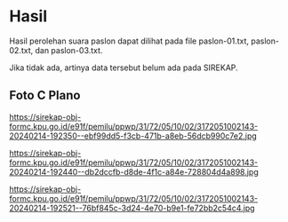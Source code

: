 # Hasil

Hasil perolehan suara paslon dapat dilihat pada file paslon-01.txt, paslon-02.txt, dan paslon-03.txt.

Jika tidak ada, artinya data tersebut belum ada pada SIREKAP.

## Foto C Plano

https://sirekap-obj-formc.kpu.go.id/e91f/pemilu/ppwp/31/72/05/10/02/3172051002143-20240214-192350--ebf99dd5-f3cb-471b-a8eb-56dcb990c7e2.jpg

https://sirekap-obj-formc.kpu.go.id/e91f/pemilu/ppwp/31/72/05/10/02/3172051002143-20240214-192440--db2dccfb-d8de-4f1c-a84e-728804d4a898.jpg

https://sirekap-obj-formc.kpu.go.id/e91f/pemilu/ppwp/31/72/05/10/02/3172051002143-20240214-192521--76bf845c-3d24-4e70-b9e1-fe72bb2c54c4.jpg
